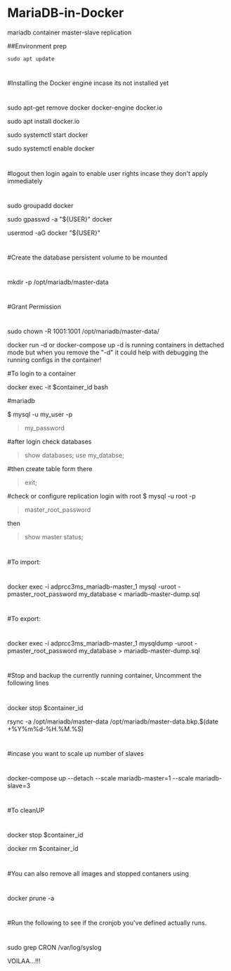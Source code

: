 # MariaDB-in-Docker

mariadb container master-slave replication


##Environment prep

`sudo apt update`

#
#Installing the Docker engine incase its not installed yet
#

sudo apt-get remove docker docker-engine docker.io

sudo apt install docker.io

sudo systemctl start docker

sudo systemctl enable docker

#
#logout then login again to enable user rights incase they don't apply immediately
#

sudo groupadd docker

sudo gpasswd -a "${USER}" docker

usermod -aG docker "${USER}"

#
#Create the database persistent volume to be mounted
#

mkdir -p /opt/mariadb/master-data

#
#Grant Permission 
#

sudo chown -R 1001:1001 /opt/mariadb/master-data/

docker run -d or docker-compose up -d is running containers in dettached mode but when you remove the "-d" it could help with debugging the running configs in the container!

#To login to a container

docker exec -it $container_id bash

#mariadb

$ mysql -u my_user -p 
> my_password

#after login check databases
> show databases;
> use my_databse;

#then create table form there
>
> exit;

#check or configure replication
login with root  $ mysql -u root -p 
>master_root_password

then
>show master status;

#
#To import:
#

docker exec -i adprcc3ms_mariadb-master_1 mysql -uroot -pmaster_root_password my_database < mariadb-master-dump.sql

#
#To export:
#

docker exec -i adprcc3ms_mariadb-master_1 mysqldump -uroot -pmaster_root_password my_database > mariadb-master-dump.sql

#
#Stop and backup the currently running container, Uncomment the following lines
#

docker stop $container_id

rsync -a /opt/mariadb/master-data /opt/mariadb/master-data.bkp.$(date +%Y%m%d-%H.%M.%S)

#
#incase you want to scale up number of slaves
#

docker-compose up --detach --scale mariadb-master=1 --scale mariadb-slave=3

#
#To cleanUP 
#

docker stop $container_id

docker rm $container_id

#
#You can also remove all images and stopped contaners using
#

docker prune -a

#
#Run the following to see if the cronjob you've defined actually runs.
#

sudo grep CRON /var/log/syslog


VOILAA...!!!
